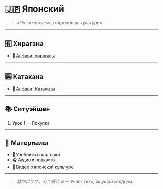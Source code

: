 # 🇯🇵 Японский

> _«Познавая язык, открываешь культуру.»_  

---

## 🈶 Хирагана  
- 🌸 [Алфавит хираганы](https://github.com/Makashima-desu-ka/japan_day_everyday/blob/main/hiragana.md)  

---

## 🈚 Катакана   
- 🎌 [Алфавит Катаканы](https://github.com/Makashima-desu-ka/japan_day_everyday/blob/main/katakana.md)  

---

## 📚 Ситуэйшен  

1. Урок 1 — Покупка  

---

## 🎴 Материалы  
- 📖 Учебники и карточки  
- 🎧 Аудио и подкасты  
- 🎥 Видео о японской культуре  

---

> _静かに学び、心で感じる — Учись тихо, ощущай сердцем._
